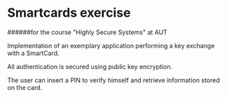 # Smartcards exercise 
######for the course "Highly Secure Systems" at AUT

Implementation of an exemplary application performing a key exchange with a SmartCard.

All authentication is secured using public key encryption.

The user can insert a PIN to verify himself and retrieve information stored on the card.
